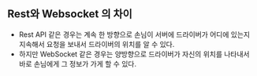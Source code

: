 ## Rest와 Websocket 의 차이

- Rest API 같은 경우는 계속 한 방향으로 손님이 서버에 드라이버가 어디에 있는지 지속해서 요청을 보내서 드라이버의 위치를 알 수 있다.
- 하지만 WebSocket 같은 경우는 양방향으로 드라이버가 자신의 위치를 나타내서 바로 손님에게 그 정보가 가게 할 수 있다.
